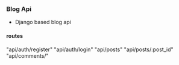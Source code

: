 ### Blog Api

- Django based blog api

#### routes

"api/auth/register"
"api/auth/login"
"api/posts"
"api/posts/:post_id"
"api/comments/"
